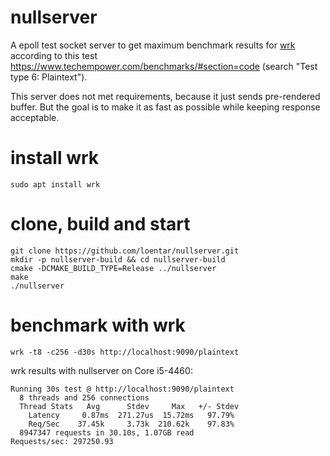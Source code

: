 # nullserver

A epoll test socket server to get maximum benchmark results for [wrk](https://github.com/wg/wrk) according to this test https://www.techempower.com/benchmarks/#section=code (search "Test type 6: Plaintext").

This server does not met requirements, because it just sends pre-rendered buffer. But the goal is to make it as fast as possible while keeping response acceptable.

# install wrk

```
sudo apt install wrk
```

# clone, build and start

```
git clone https://github.com/loentar/nullserver.git
mkdir -p nullserver-build && cd nullserver-build
cmake -DCMAKE_BUILD_TYPE=Release ../nullserver
make
./nullserver
```

# benchmark with wrk

```
wrk -t8 -c256 -d30s http://localhost:9090/plaintext
```

wrk results with nullserver on Core i5-4460:

```
Running 30s test @ http://localhost:9090/plaintext
  8 threads and 256 connections
  Thread Stats   Avg      Stdev     Max   +/- Stdev
    Latency     0.87ms  271.27us  15.72ms   97.79%
    Req/Sec    37.45k     3.73k  210.62k    97.83%
  8947347 requests in 30.10s, 1.07GB read
Requests/sec: 297250.93
```
